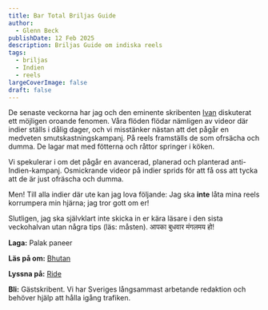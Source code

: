 ```yaml
---
title: Bar Total Briljas Guide
author:
  - Glenn Beck
publishDate: 12 Feb 2025
description: Briljas Guide om indiska reels
tags:
  - briljas
  - Indien
  - reels
largeCoverImage: false
draft: false
---
```

De senaste veckorna har jag och den eminente skribenten [Ivan](https://bartotal.se/redaktionen/ivan/) diskuterat ett möjligen oroande fenomen. Våra flöden flödar nämligen av videor där indier ställs i dålig dager, och vi misstänker nästan att det pågår en medveten smutskastningskampanj. På reels framställs de som ofrsächa och dumma. De lagar mat med fötterna och råttor springer i köken.

Vi spekulerar i om det pågår en avancerad, planerad och planterad anti-Indien-kampanj. Osmickrande videor på indier sprids för att få oss att tycka att de är just ofräscha och dumma. 

Men! Till alla indier där ute kan jag lova följande: Jag ska **inte** låta mina reels korrumpera min hjärna; jag tror gott om er! 

Slutligen, jag ska självklart inte skicka in er kära läsare i den sista veckohalvan utan några tips (läs: måsten). आपका बुधवार मंगलमय हो!

**Laga:** Palak paneer

**Läs på om:** [Bhutan](https://time.com/7204652/gelephu-mindfulness-city-bhutan-economy/)

**Lyssna på:** [Ride](https://open.spotify.com/track/0oxoJu918tKRk4lVweP4WS?si=978c5e8af2ee4801)

**Bli:** Gästskribent. Vi har Sveriges långsammast arbetande redaktion och behöver hjälp att hålla igång trafiken.
